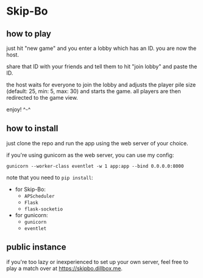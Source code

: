 # Skip-Bo

## how to play

just hit "new game" and you enter a lobby which has an ID. you are now the host.

share that ID with your friends and tell them to hit "join lobby" and paste the ID.

the host waits for everyone to join the lobby and adjusts the player pile size (default: 25, min: 5, max: 30) and starts the game. all players are then redirected to the game view.

enjoy! ^-^

## how to install

just clone the repo and run the app using the web server of your choice.

if you're using gunicorn as the web server, you can use my config:

    gunicorn --worker-class eventlet -w 1 app:app --bind 0.0.0.0:8000

note that you need to `pip install`:
* for Skip-Bo:
  * `APScheduler`
  * `Flask`
  * `flask-socketio`
* for gunicorn:
  * `gunicorn`
  * `eventlet`

## public instance

if you're too lazy or inexperienced to set up your own server, feel free to play a match over at https://skipbo.dillbox.me.
